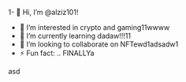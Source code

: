 1- 👋 Hi, I’m @alziz101!
- 👀 I’m interested in crypto and gaming11wwww
- 🌱 I’m currently learning dadaw!!!11
- 💞️ I’m looking to collaborate on NFTewd1adsadw1
- ⚡ Fun fact: .. FINALLYa
<!---aaaad1
alziz101/alziz101 is a ✨ special ✨ repository be1cause aits `README.md` (this file) appears on your GitHub profile.
You can click the Preview link to take a look at your changes.!
--->asd
